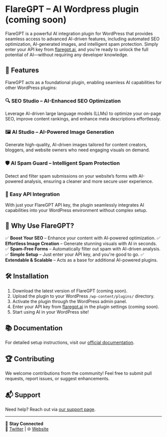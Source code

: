 # FlareGPT – AI Wordpress plugin (coming soon)

FlareGPT is a powerful AI integration plugin for WordPress that provides seamless access to advanced AI-driven features, including automated SEO optimization, AI-generated images, and intelligent spam protection. Simply enter your API key from [flaregpt.ai](https://flaregpt.ai), and you're ready to unlock the full potential of AI—without requiring any developer knowledge.

## 🚀 Features

FlareGPT acts as a foundational plugin, enabling seamless AI capabilities for other WordPress plugins:

### 🔍 SEO Studio – AI-Enhanced SEO Optimization
Leverage AI-driven large language models (LLMs) to optimize your on-page SEO, improve content rankings, and enhance meta descriptions effortlessly.

### 🖼️ AI Studio – AI-Powered Image Generation
Generate high-quality, AI-driven images tailored for content creators, bloggers, and website owners who need engaging visuals on demand.

### 🛡️ AI Spam Guard – Intelligent Spam Protection
Detect and filter spam submissions on your website’s forms with AI-powered analysis, ensuring a cleaner and more secure user experience.

### 🔗 Easy API Integration
With just your FlareGPT API key, the plugin seamlessly integrates AI capabilities into your WordPress environment without complex setup.

## 📌 Why Use FlareGPT?
✅ **Boost Your SEO** – Enhance your content with AI-powered optimization.
✅ **Effortless Image Creation** – Generate stunning visuals with AI in seconds.
✅ **Spam-Free Forms** – Automatically filter out spam with AI-driven analysis.
✅ **Simple Setup** – Just enter your API key, and you're good to go.
✅ **Extendable & Scalable** – Acts as a base for additional AI-powered plugins.

## 🛠️ Installation
1. Download the latest version of FlareGPT (coming soon).
2. Upload the plugin to your WordPress `/wp-content/plugins/` directory.
3. Activate the plugin through the WordPress admin panel.
4. Enter your API key from [flaregpt.ai](https://flaregpt.ai) in the plugin settings (coming soon).
5. Start using AI in your WordPress site!

## 📚 Documentation
For detailed setup instructions, visit our [official documentation](https://flaregpt.ai/docs).

## 🏆 Contributing
We welcome contributions from the community! Feel free to submit pull requests, report issues, or suggest enhancements.

## 📬 Support
Need help? Reach out via [our support page](https://flaregpt.ai/contact).

---

🔗 **Stay Connected**  
📢 [Twitter](https://twitter.com/flaregpt) | 🌐 [Website](https://flaregpt.ai)
